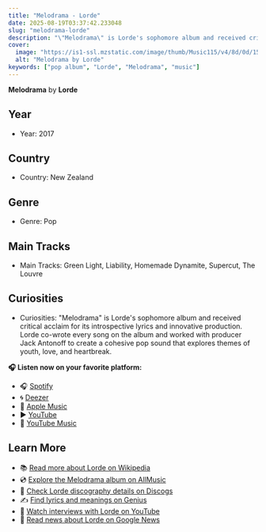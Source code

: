 ```yaml
---
title: "Melodrama - Lorde"
date: 2025-08-19T03:37:42.233048
slug: "melodrama-lorde"
description: "\"Melodrama\" is Lorde's sophomore album and received critical acclaim for its introspective lyrics and innovative production."
cover:
  image: "https://is1-ssl.mzstatic.com/image/thumb/Music115/v4/8d/0d/15/8d0d1532-493b-52ec-6a29-a239ced6931b/17UMGIM81023.rgb.jpg/500x500bb.jpg"
  alt: "Melodrama by Lorde"
keywords: ["pop album", "Lorde", "Melodrama", "music"]
---
```


**Melodrama** by **Lorde**
## Year
- Year: 2017
## Country
- Country: New Zealand
## Genre
- Genre: Pop
## Main Tracks
- Main Tracks: Green Light, Liability, Homemade Dynamite, Supercut, The Louvre
## Curiosities
- Curiosities: "Melodrama" is Lorde's sophomore album and received critical acclaim for its introspective lyrics and innovative production. Lorde co-wrote every song on the album and worked with producer Jack Antonoff to create a cohesive pop sound that explores themes of youth, love, and heartbreak.



**🎧 Listen now on your favorite platform:**

- 🎧 [Spotify](https://open.spotify.com/search/Melodrama%20Lorde)
- 🌀 [Deezer](https://www.deezer.com/search/Melodrama%20Lorde)
- 🍎 [Apple Music](https://music.apple.com/search?term=Melodrama%20Lorde)
- ▶️ [YouTube](https://www.youtube.com/results?search_query=Melodrama%20Lorde)
- 🎵 [YouTube Music](https://music.youtube.com/search?q=Melodrama%20Lorde)

## Learn More

- 📚 [Read more about Lorde on Wikipedia](https://en.wikipedia.org/wiki/Lorde)
- 💿 [Explore the Melodrama album on AllMusic](https://www.allmusic.com/search/albums/Melodrama)
- 📀 [Check Lorde discography details on Discogs](https://www.discogs.com/search/?q=Melodrama+Lorde&type=all)
- ✍️ [Find lyrics and meanings on Genius](https://genius.com/search?q=Melodrama%20Lorde)
- 🎤 [Watch interviews with Lorde on YouTube](https://www.youtube.com/results?search_query=Lorde+interview)
- 📰 [Read news about Lorde on Google News](https://news.google.com/search?q=Lorde)